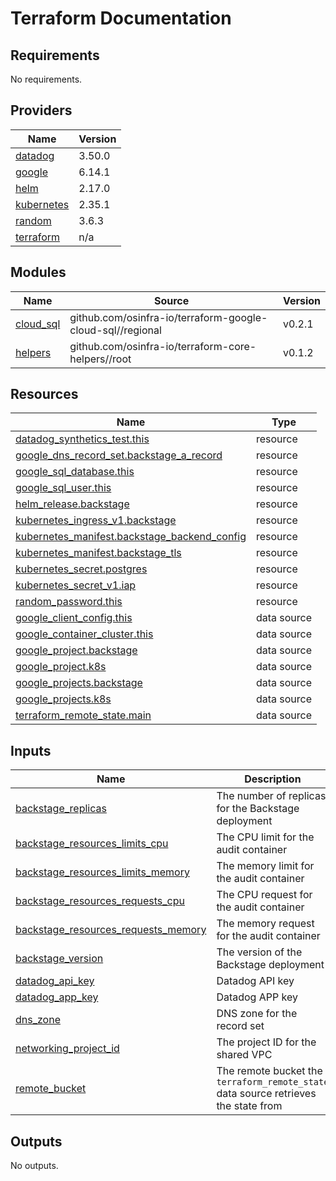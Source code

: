 # Terraform Documentation

<!-- BEGIN_TF_DOCS -->
## Requirements

No requirements.

## Providers

| Name | Version |
|------|---------|
| <a name="provider_datadog"></a> [datadog](#provider\_datadog) | 3.50.0 |
| <a name="provider_google"></a> [google](#provider\_google) | 6.14.1 |
| <a name="provider_helm"></a> [helm](#provider\_helm) | 2.17.0 |
| <a name="provider_kubernetes"></a> [kubernetes](#provider\_kubernetes) | 2.35.1 |
| <a name="provider_random"></a> [random](#provider\_random) | 3.6.3 |
| <a name="provider_terraform"></a> [terraform](#provider\_terraform) | n/a |

## Modules

| Name | Source | Version |
|------|--------|---------|
| <a name="module_cloud_sql"></a> [cloud\_sql](#module\_cloud\_sql) | github.com/osinfra-io/terraform-google-cloud-sql//regional | v0.2.1 |
| <a name="module_helpers"></a> [helpers](#module\_helpers) | github.com/osinfra-io/terraform-core-helpers//root | v0.1.2 |

## Resources

| Name | Type |
|------|------|
| [datadog_synthetics_test.this](https://registry.terraform.io/providers/datadog/datadog/latest/docs/resources/synthetics_test) | resource |
| [google_dns_record_set.backstage_a_record](https://registry.terraform.io/providers/hashicorp/google/latest/docs/resources/dns_record_set) | resource |
| [google_sql_database.this](https://registry.terraform.io/providers/hashicorp/google/latest/docs/resources/sql_database) | resource |
| [google_sql_user.this](https://registry.terraform.io/providers/hashicorp/google/latest/docs/resources/sql_user) | resource |
| [helm_release.backstage](https://registry.terraform.io/providers/hashicorp/helm/latest/docs/resources/release) | resource |
| [kubernetes_ingress_v1.backstage](https://registry.terraform.io/providers/hashicorp/kubernetes/latest/docs/resources/ingress_v1) | resource |
| [kubernetes_manifest.backstage_backend_config](https://registry.terraform.io/providers/hashicorp/kubernetes/latest/docs/resources/manifest) | resource |
| [kubernetes_manifest.backstage_tls](https://registry.terraform.io/providers/hashicorp/kubernetes/latest/docs/resources/manifest) | resource |
| [kubernetes_secret.postgres](https://registry.terraform.io/providers/hashicorp/kubernetes/latest/docs/resources/secret) | resource |
| [kubernetes_secret_v1.iap](https://registry.terraform.io/providers/hashicorp/kubernetes/latest/docs/resources/secret_v1) | resource |
| [random_password.this](https://registry.terraform.io/providers/hashicorp/random/latest/docs/resources/password) | resource |
| [google_client_config.this](https://registry.terraform.io/providers/hashicorp/google/latest/docs/data-sources/client_config) | data source |
| [google_container_cluster.this](https://registry.terraform.io/providers/hashicorp/google/latest/docs/data-sources/container_cluster) | data source |
| [google_project.backstage](https://registry.terraform.io/providers/hashicorp/google/latest/docs/data-sources/project) | data source |
| [google_project.k8s](https://registry.terraform.io/providers/hashicorp/google/latest/docs/data-sources/project) | data source |
| [google_projects.backstage](https://registry.terraform.io/providers/hashicorp/google/latest/docs/data-sources/projects) | data source |
| [google_projects.k8s](https://registry.terraform.io/providers/hashicorp/google/latest/docs/data-sources/projects) | data source |
| [terraform_remote_state.main](https://registry.terraform.io/providers/hashicorp/terraform/latest/docs/data-sources/remote_state) | data source |

## Inputs

| Name | Description | Type | Default | Required |
|------|-------------|------|---------|:--------:|
| <a name="input_backstage_replicas"></a> [backstage\_replicas](#input\_backstage\_replicas) | The number of replicas for the Backstage deployment | `number` | `1` | no |
| <a name="input_backstage_resources_limits_cpu"></a> [backstage\_resources\_limits\_cpu](#input\_backstage\_resources\_limits\_cpu) | The CPU limit for the audit container | `string` | `"40m"` | no |
| <a name="input_backstage_resources_limits_memory"></a> [backstage\_resources\_limits\_memory](#input\_backstage\_resources\_limits\_memory) | The memory limit for the audit container | `string` | `"128Mi"` | no |
| <a name="input_backstage_resources_requests_cpu"></a> [backstage\_resources\_requests\_cpu](#input\_backstage\_resources\_requests\_cpu) | The CPU request for the audit container | `string` | `"10m"` | no |
| <a name="input_backstage_resources_requests_memory"></a> [backstage\_resources\_requests\_memory](#input\_backstage\_resources\_requests\_memory) | The memory request for the audit container | `string` | `"32Mi"` | no |
| <a name="input_backstage_version"></a> [backstage\_version](#input\_backstage\_version) | The version of the Backstage deployment | `string` | n/a | yes |
| <a name="input_datadog_api_key"></a> [datadog\_api\_key](#input\_datadog\_api\_key) | Datadog API key | `string` | n/a | yes |
| <a name="input_datadog_app_key"></a> [datadog\_app\_key](#input\_datadog\_app\_key) | Datadog APP key | `string` | n/a | yes |
| <a name="input_dns_zone"></a> [dns\_zone](#input\_dns\_zone) | DNS zone for the record set | `string` | n/a | yes |
| <a name="input_networking_project_id"></a> [networking\_project\_id](#input\_networking\_project\_id) | The project ID for the shared VPC | `string` | n/a | yes |
| <a name="input_remote_bucket"></a> [remote\_bucket](#input\_remote\_bucket) | The remote bucket the `terraform_remote_state` data source retrieves the state from | `string` | n/a | yes |

## Outputs

No outputs.
<!-- END_TF_DOCS -->
